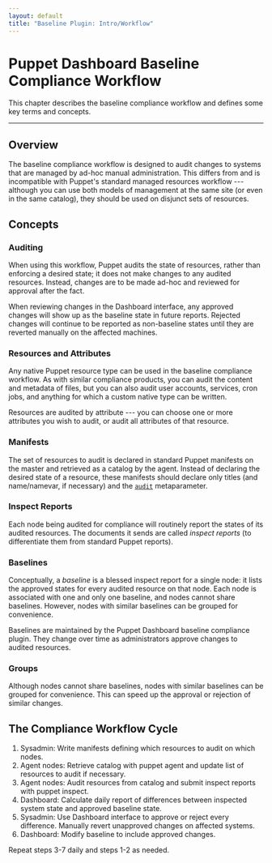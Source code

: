 ```yaml
---
layout: default
title: "Baseline Plugin: Intro/Workflow"
---
```


Puppet Dashboard Baseline Compliance Workflow
====

This chapter describes the baseline compliance workflow and defines some key terms and concepts.

* * * 

Overview
--------

The baseline compliance workflow is designed to audit changes to systems that are managed by ad-hoc manual administration. This differs from and is incompatible with Puppet's standard managed resources workflow --- although you can use both models of management at the same site (or even in the same catalog), they should be used on disjunct sets of resources.

Concepts
----

### Auditing

When using this workflow, Puppet audits the state of resources, rather than enforcing a desired state; it does not make changes to any audited resources. Instead, changes are to be made ad-hoc and reviewed for approval after the fact.

When reviewing changes in the Dashboard interface, any approved changes will show up as the baseline state in future reports. Rejected changes will continue to be reported as non-baseline states until they are reverted manually on the affected machines. 

### Resources and Attributes

Any native Puppet resource type can be used in the baseline compliance workflow. As with similar compliance products, you can audit the content and metadata of files, but you can also audit user accounts, services, cron jobs, and anything for which a custom native type can be written. 

Resources are audited by attribute --- you can choose one or more attributes you wish to audit, or audit all attributes of that resource. 

### Manifests

The set of resources to audit is declared in standard Puppet manifests on the master and retrieved as a catalog by the agent. Instead of declaring the desired state of a resource, these manifests should declare only titles (and name/namevar, if necessary) and the [`audit`](http://docs.puppetlabs.com/references/latest/metaparameter.html#audit) metaparameter.

### Inspect Reports

Each node being audited for compliance will routinely report the states of its audited resources. The documents it sends are called _inspect reports_ (to differentiate them from standard Puppet reports). 

### Baselines

Conceptually, a _baseline_ is a blessed inspect report for a single node: it lists the approved states for every audited resource on that node. Each node is associated with one and only one baseline, and nodes cannot share baselines. However, nodes with similar baselines can be grouped for convenience.

Baselines are maintained by the Puppet Dashboard baseline compliance plugin. They change over time as administrators approve changes to audited resources. 

### Groups

Although nodes cannot share baselines, nodes with similar baselines can be grouped for convenience. This can speed up the approval or rejection of similar changes. 

The Compliance Workflow Cycle
----

1. Sysadmin: Write manifests defining which resources to audit on which nodes. 
2. Agent nodes: Retrieve catalog with puppet agent and update list of resources to audit if necessary.
3. Agent nodes: Audit resources from catalog and submit inspect reports with puppet inspect. 
4. Dashboard: Calculate daily report of differences between inspected system state and approved baseline state. 
5. Sysadmin: Use Dashboard interface to approve or reject every difference. Manually revert unapproved changes on affected systems.
6. Dashboard: Modify baseline to include approved changes.

Repeat steps 3-7 daily and steps 1-2 as needed.

